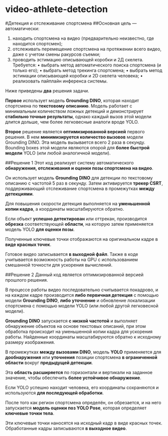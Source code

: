 # video-athlete-detection

#Детекция и отслеживание спортсмена
##Основная цель — автоматически:
1. находить спортсмена на видео (предварительно неизвестно, где находится спортсмен);
2. отслеживать перемещение спортсмена на протяжении всего видео, даже с учетом смены ракурсов
съемки;
3. проводить эстимацию описывающей коробки и 2Д скелета.
Требуется:
• выбрать метод автоматического поиска спортсмена (и только его);
• выбрать метод трекинга спортсмена;
• выбрать метод эстимации описывающей коробки и 2D скелета человека;
• реализовать пайплайн инференса системы.

Ниже приведены **два** решения задачи.

**Первое** использует модель **Grounding DINO**, которая находит спортсмена по **текстовому описанию**. Модель работает с минимальным количеством ложных детекций и демонстрирует **стабильно точные результаты**, однако каждый вызов этой модели длится дольше, чем более легковесные аналоги вроде YOLO.

**Второе** решение является **оптимизированной версией** первого решения. В нем **минимизируется количество вызовов** модели Grounding DINO. Эта модель вызывается всего 2 раза в секунду. Bounding boxes этой модели являются опорой для **более быстрой модели** YOLO (или любой аналогичной модели).

##Решение 1
Этот код реализует систему автоматического **обнаружения, отслеживания и оценки позы спортсмена на видео**.

Он использует модель **Grounding DINO** для детекции по текстовому описанию с частотой 5 раз в секунду.
Затем активируется **трекер CSRT**, поддерживающий отслеживание спортсмена в промежутках **между детекциями**.

Для повышения скорости детекция выполняется на **уменьшенной копии кадра**, а координаты масштабируются обратно.

Если объект **успешно детектирован** или оттрекан, производится **обрезка** соответствующей **области**, на которую затем применяется модель YOLO **для оценки позы**.

Полученные ключевые точки отображаются на оригинальном кадре в **виде красных точек**.

Готовое видео записывается **в выходной файл**. Также в коде учитывается возможность работы на GPU с использованием смешанной точности для ускорения вычислений.

##Решение 2
Данный код является оптимизированной версией прошлого решения. 

В процессе работы видео последовательно считывается покадрово, и на каждом кадре производится **либо первичная детекция** с помощью модели **Grounding DINO**, **либо уточнение** и обновление локализации спортсмена с помощью модели YOLO (или любой другой легковесной модели).

**Grounding DINO** запускается **с низкой частотой** и выполняет обнаружение объектов на основе текстовых описаний, при этом обработка происходит на уменьшенной копии кадра для ускорения работы. Найденные координаты масштабируются обратно к исходному размеру изображения.

В промежутках **между вызовами DINO**, модель **YOLO** применяется для **дообнаружения** или **уточнения** позиции спортсмена **в ограниченной области** вокруг **предыдущей детекции**.

Эта **область расширяется** по горизонтали и вертикали на заданное значение, чтобы обеспечить **более устойчивое обнаружение**.

Если YOLO успешно находит человека, его координаты сохраняются и используются **для последующей обработки**.

После того как регион спортсмена определён, он обрезается, и на него запускается **модель оценки поз YOLO Pose**, которая определяет **ключевые точки тела**.

Эти ключевые точки наносятся на исходный кадр в виде красных точек. Обработанные кадры записываются **в выходное видео**.

